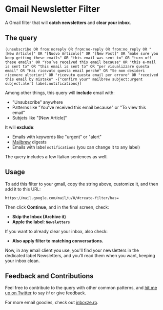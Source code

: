 # Gmail Newsletter Filter
A Gmail filter that will **catch newsletters** and **clear your inbox**.

## The query

```
(unsubscribe OR from:noreply OR from:no-reply OR from:no_reply OR "[New Article]" OR "[Nuovo Articolo]" OR "[New Post]" OR "make sure you keep getting these emails" OR "this email was sent to" OR "turn off these emails" OR "You’ve received this email because" OR "this e-mail is sent to" OR "this email is sent to" OR "per visualizzare questa email" OR "Hai ricevuto questa email perché" OR "Se non desideri ricevere ulteriori" OR "ricevuto questa email per errore" OR "received this email by mistake" -{"confirm your" mailbrew subject:urgent subject:alert label:notifications})
```

Among other things, this query will **include** email with:
* "Unsubscribe" anywhere
* Patterns like "You've received this email because" or "To view this email"
* Subjets like "[New Article]"

It will **exclude**:
* Emails with keywords like "urgent" or "alert"
* [Mailbrew](https://mailbrew.com) digests
* Emails with label `notifications` (you can change it to any label)

The query includes a few Italian sentences as well.

## Usage

To add this filter to your gmail, copy the string above, customize it, and then add it to this URL:

`https://mail.google.com/mail/u/0/#create-filter/has=`

Then click **Continue**, and in the final screen, check:
* **Skip the Inbox (Archive it)**
* **Apple the label: `Newsletters`**

If you want to already clear your inbox, also check:
* **Also apply filter to matching conversations.**

Now, in any email client you use, you'll find your newsletters in the dedicated label Newsletters, and you'll read them when you want, keeping your inbox clean.

## Feedback and Contributions

Feel free to contribute to the query with other common patterns, and [hit me up on Twitter](https://twitter.com/linuz90) to say _hi_ or give feedback.

For more email goodies, check out [inboxze.ro](https://inboxze.ro).
